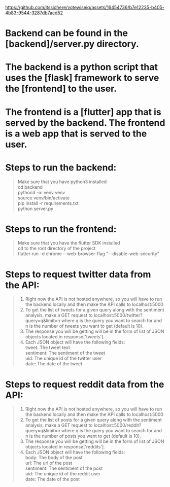 



https://github.com/itssidhere/votewiseiq/assets/16454736/b7e12235-b405-4b83-9544-3287db7acd52



# Backend can be found in the [backend]/server.py directory.

# The backend is a python script that uses the [flask] framework to serve the [frontend] to the user.

# The frontend is a [flutter] app that is served by the backend. The frontend is a web app that is served to the user.

# Steps to run the backend:
> Make sure that you have python3 installed </br>
> cd backend </br>
> python3 -m venv venv </br>
> source venv/bin/activate </br>
> pip install -r requirements.txt </br>
> python server.py </br>

# Steps to run the frontend:
> Make sure that you have the flutter SDK installed </br>
> cd to the root directory of the project </br>
> flutter run -d chrome --web-browser-flag "--disable-web-security" </br>


# Steps to request twitter data from the API:
> 1) Right now the API is not hosted anywhere, so you will have to run the backend locally and then make the API calls to localhost:5000</br>
> 2) To get the list of tweets for a given query along with the sentiment analysis, make a GET request to localhost:5000/twitter?query=q&limit=n where q is the query you want to search for and n is the number of tweets you want to get (default is 10). </br>
> 3) The response you will be getting will be in the form of list of JSON objects located in response['tweets']. </br>
> 4) Each JSON object will have the following fields: </br>
     tweet: The tweet text </br>
     sentiment: The sentiment of the tweet </br>
     uid: The unique id of the twitter user </br>
     date: The date of the tweet </br>

# Steps to request reddit data from the API:
> 1) Right now the API is not hosted anywhere, so you will have to run the backend locally and then make the API calls to localhost:5000</br>
> 2) To get the list of posts for a given query along with the sentiment analysis, make a GET request to localhost:5000/reddit?query=q&limit=n where q is the query you want to search for and n is the number of posts you want to get (default is 10). </br>
> 3) The response you will be getting will be in the form of list of JSON objects located in response['reddits']. </br>
> 4) Each JSON object will have the following fields: </br>
     body: The body of the post</br>
     url: The url of the post </br>
     sentiment: The sentiment of the post </br>
     uid: The unique id of the reddit user </br>
     date: The date of the post </br>



